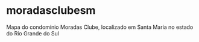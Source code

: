# moradasclubesm
Mapa do condomínio Moradas Clube, localizado em Santa Maria no estado do Rio Grande do Sul
